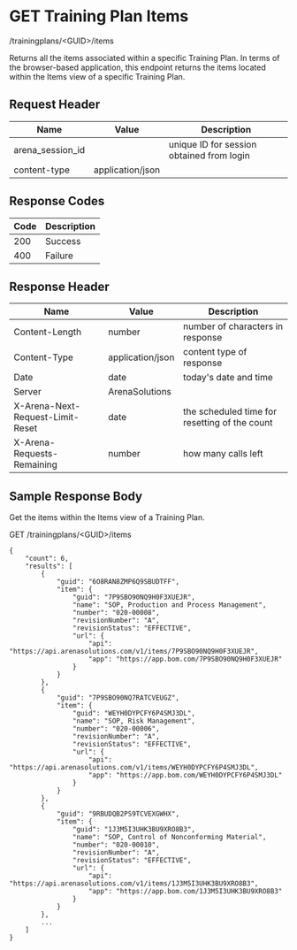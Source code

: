 # GET Training Plan Items


/trainingplans/&lt;GUID&gt;/items

Returns all the items associated within a specific Training Plan. In terms of the browser\-based application, this endpoint returns the items located within the Items view of a specific Training Plan.

## Request Header

| Name<br> | Value<br> | Description<br> |
|  --- |  --- |  --- | 
| arena_session_id<br> |   | unique ID for session obtained from login<br> |
| content\-type<br> | application/json<br> |   |

## Response Codes

| Code<br> | Description<br> |
|  --- |  --- | 
| 200<br> | Success<br> |
| 400<br> | Failure<br> |

## Response Header

| Name<br> | Value<br> | Description<br> |
|  --- |  --- |  --- | 
| Content\-Length<br> | number<br> | number of characters in response<br> |
| Content\-Type<br> | application/json<br> | content type of response<br> |
| Date<br> | date<br> | today's date and time<br> |
| Server<br> | ArenaSolutions<br> |   |
| X\-Arena\-Next\-Request\-Limit\-Reset<br> | date<br> | the scheduled time for resetting of the count<br> |
| X\-Arena\-Requests\-Remaining<br> | number<br> | how many calls left<br> |

## Sample Response Body
Get the items within the Items view  of  a Training Plan.



GET /trainingplans/&lt;GUID&gt;/items

```
{
    "count": 6,
    "results": [
        {
            "guid": "6O8RAN8ZMP6Q9SBUDTFF",
            "item": {
                "guid": "7P9SBO90NQ9H0F3XUEJR",
                "name": "SOP, Production and Process Management",
                "number": "020-00008",
                "revisionNumber": "A",
                "revisionStatus": "EFFECTIVE",
                "url": {
                    "api": "https://api.arenasolutions.com/v1/items/7P9SBO90NQ9H0F3XUEJR",
                    "app": "https://app.bom.com/7P9SBO90NQ9H0F3XUEJR"
                }
            }
        },
        {
            "guid": "7P9SBO90NQ7RATCVEUGZ",
            "item": {
                "guid": "WEYH0DYPCFY6P4SMJ3DL",
                "name": "SOP, Risk Management",
                "number": "020-00006",
                "revisionNumber": "A",
                "revisionStatus": "EFFECTIVE",
                "url": {
                    "api": "https://api.arenasolutions.com/v1/items/WEYH0DYPCFY6P4SMJ3DL",
                    "app": "https://app.bom.com/WEYH0DYPCFY6P4SMJ3DL"
                }
            }
        },
        {
            "guid": "9RBUDQB2PS9TCVEXGWHX",
            "item": {
                "guid": "1J3M5I3UHK3BU9XRO8B3",
                "name": "SOP, Control of Nonconforming Material",
                "number": "020-00010",
                "revisionNumber": "A",
                "revisionStatus": "EFFECTIVE",
                "url": {
                    "api": "https://api.arenasolutions.com/v1/items/1J3M5I3UHK3BU9XRO8B3",
                    "app": "https://app.bom.com/1J3M5I3UHK3BU9XRO8B3"
                }
            }
        },
        ...
    ]
}     
```
